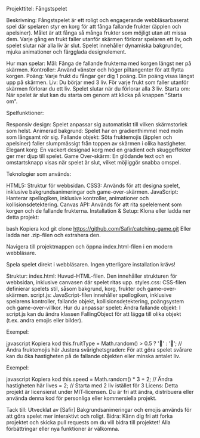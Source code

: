 Projekttitel:
Fångstspelet

Beskrivning:
Fångstspelet är ett roligt och engagerande webbläsarbaserat spel där spelaren styr en korg för att fånga fallande frukter (äpplen och apelsiner). Målet är att fånga så många frukter som möjligt utan att missa dem. Varje gång en frukt faller utanför skärmen förlorar spelaren ett liv, och spelet slutar när alla liv är slut. Spelet innehåller dynamiska bakgrunder, mjuka animationer och färgglada designelement.

Hur man spelar:
Mål: Fånga de fallande frukterna med korgen längst ner på skärmen.
Kontroller: Använd vänster och höger piltangenter för att flytta korgen.
Poäng: Varje frukt du fångar ger dig 1 poäng. Din poäng visas längst upp på skärmen.
Liv: Du börjar med 3 liv. För varje frukt som faller utanför skärmen förlorar du ett liv. Spelet slutar när du förlorar alla 3 liv.
Starta om: När spelet är slut kan du starta om genom att klicka på knappen "Starta om".

Spelfunktioner:

Responsiv design: Spelet anpassar sig automatiskt till vilken skärmstorlek som helst.
Animerad bakgrund: Spelet har en gradienthimmel med moln som långsamt rör sig.
Fallande objekt: Söta fruktemojis (äpplen och apelsiner) faller slumpmässigt från toppen av skärmen i olika hastigheter.
Elegant korg: En vackert designad korg med en gradient och skuggeffekter ger mer djup till spelet.
Game Over-skärm: En glödande text och en omstartsknapp visas när spelet är slut, vilket möjliggör snabba omspel.

Teknologier som används:

HTML5: Struktur för webbsidan.
CSS3: Används för att designa spelet, inklusive bakgrundsanimeringar och game-over-skärmen.
JavaScript: Hanterar spellogiken, inklusive kontroller, animationer och kollisionsdetektering.
Canvas API: Används för att rita spelelement som korgen och de fallande frukterna.
Installation & Setup:
Klona eller ladda ner detta projekt:

bash
Kopiera kod
git clone https://github.com/Safir/catching-game.git
Eller ladda ner .zip-filen och extrahera den.

Navigera till projektmappen och öppna index.html-filen i en modern webbläsare.

Spela spelet direkt i webbläsaren. Ingen ytterligare installation krävs!

Struktur:
index.html: Huvud-HTML-filen. Den innehåller strukturen för webbsidan, inklusive canvasen där spelet ritas upp.
styles.css: CSS-filen definierar spelets stil, såsom bakgrund, korg, frukter och game-over-skärmen.
script.js: JavaScript-filen innehåller spellogiken, inklusive spelarens kontroller, fallande objekt, kollisionsdetektering, poängsystem och game-over-villkor.
Hur du anpassar spelet:
Ändra fallande objekt: I script.js kan du ändra klassen FallingObject för att lägga till olika objekt (t.ex. andra emojis eller bilder).

Exempel:

javascript
Kopiera kod
this.fruitType = Math.random() > 0.5 ? '🍎' : '🍊'; // Ändra fruktemojis här
Justera svårighetsgraden: För att göra spelet svårare kan du öka hastigheten på de fallande objekten eller minska antalet liv.

Exempel:

javascript
Kopiera kod
this.speed = Math.random() * 3 + 2; // Ändra hastigheten här
lives = 2; // Starta med 2 liv istället för 3
Licens:
Detta projekt är licensierat under MIT-licensen. Du är fri att ändra, distribuera eller använda denna kod för personliga eller kommersiella projekt.

Tack till:
Utvecklat av [Safir]
Bakgrundsanimeringar och emojis används för att göra spelet mer interaktivt och roligt.
Bidra:
Känn dig fri att forka projektet och skicka pull requests om du vill bidra till projektet! Alla förbättringar eller nya funktioner är välkomna.
